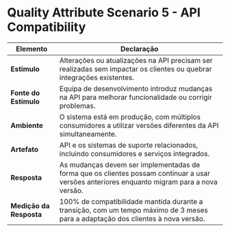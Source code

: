 # Quality Attribute Scenario 5 - API Compatibility

| **Elemento**            | **Declaração**                                                                                           |
|--------------------------|---------------------------------------------------------------------------------------------------------|
| **Estímulo**            | Alterações ou atualizações na API precisam ser realizadas sem impactar os clientes ou quebrar integrações existentes. |
| **Fonte do Estímulo**   | Equipa de desenvolvimento introduz mudanças na API para melhorar funcionalidade ou corrigir problemas.   |
| **Ambiente**            | O sistema está em produção, com múltiplos consumidores a utilizar versões diferentes da API simultaneamente. |
| **Artefato**            | API e os sistemas de suporte relacionados, incluindo consumidores e serviços integrados.                |
| **Resposta**            | As mudanças devem ser implementadas de forma que os clientes possam continuar a usar versões anteriores enquanto migram para a nova versão. |
| **Medição da Resposta** | 100% de compatibilidade mantida durante a transição, com um tempo máximo de 3 meses para a adaptação dos clientes à nova versão. |
